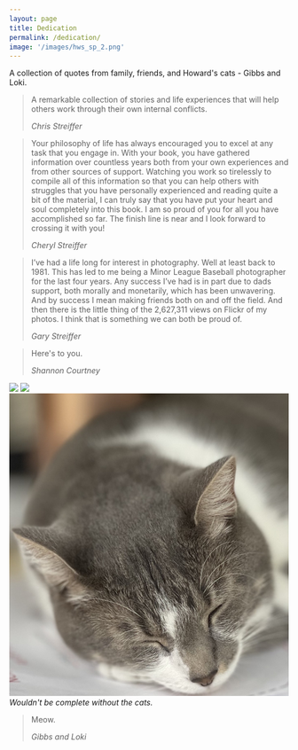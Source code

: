 ```yaml
---
layout: page
title: Dedication
permalink: /dedication/
image: '/images/hws_sp_2.png'
---
```


A collection of quotes from family, friends, and Howard's cats - Gibbs and Loki.

> A remarkable collection of stories and life experiences that will help others work through their own internal conflicts. 
>
> <cite>Chris Streiffer</cite>

> Your philosophy of life has always encouraged you to excel at any task that you engage in. With your book, you have gathered information over countless years both from your own experiences and from other sources of support. Watching you work so tirelessly to compile all of this information so that you can help others with struggles that you have personally experienced and reading quite a bit of the material, I can truly say that you have put your heart and soul completely into this book. I am so proud of you for all you have accomplished so far. The finish line is near and I look forward to crossing it with you! 
>
> <cite>Cheryl Streiffer</cite>

> I’ve had a life long for interest in photography. Well at least back to 1981. This has led to me being a Minor League Baseball photographer for the last four years. Any success I’ve had is in part due to dads support, both morally and monetarily, which has been unwavering. And by success I mean making friends both on and off the field. And then there is the little thing of the 2,627,311 views on Flickr of my photos. I think that is something we can both be proud of. 
>
> <cite>Gary Streiffer</cite>

> Here's to you. 
>
> <cite>Shannon Courtney</cite>

<div class="gallery-box">
  <div class="gallery">
    <img src="/images/cats_1.png">
    <img src="/images/cats_2.png">
    <img src="/images/cats_3.jpeg">

  </div>
  <em>Wouldn't be complete without the cats.</em>
</div>

> Meow. 
>
> <cite>Gibbs and Loki</cite>

